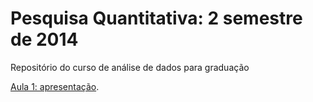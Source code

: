 # Pesquisa Quantitativa: 2 semestre de 2014


Repositório do curso de análise de dados para graduação

[Aula 1: apresentação](https://colab.research.google.com/drive/1p7FnhWbKcoOPg9CuZsww3IgQuoR5nOUP?usp=sharing).



